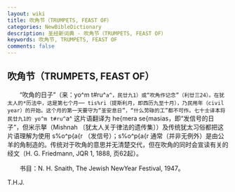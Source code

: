 ```yaml
---
layout: wiki
title: 吹角节（TRUMPETS, FEAST OF）
categories: NewBibleDictionary
description: 圣经新词典 - 吹角节（TRUMPETS, FEAST OF）
keywords: 吹角节, TRUMPETS, FEAST OF
comments: false
---
```


## 吹角节（TRUMPETS, FEAST OF）

　　“吹角的日子”（来：yo^m t#ru^`a^，民廿九1）或“吹角作记念”（利廿三24）。在犹太人的*历法中，这是第七个月── tis%ri（提斯利月，即西历九至十月），乃民用年（civil year）的开始。这个月的第一天要守为“圣安息日”，“什么劳碌的工”都不可作。七十士译本将民廿九1的 yo^m t#ru^`a^ 这片语翻译为 he{mera se{masias，即“发信号的日子”，但米示拏（Mishnah 〔犹太人关于律法的遗传集〕）及传统犹太习俗都把这片语理解为使用 s%o^p{a{r （发信号）；s%o^p{a{r 通常（并非无例外）是由公羊的角制造的。传统对于吹角的意思并无清楚交代，但在吹角的同时会宣读有关的经文（H. G. Friedmann, JQR 1, 1888, 页62起）。

　　书目：N. H. Snaith, The Jewish NewYear Festival, 1947。

T.H.J.








